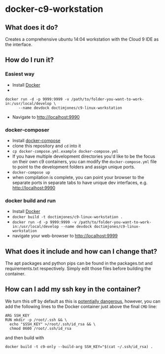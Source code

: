 # docker-c9-workstation

## What does it do?

Creates a comprehensive ubuntu 14:04 workstation with the Cloud 9 IDE as the interface.

## How do I run it?

### Easiest way

* Install [Docker](https://docs.docker.com/engine/installation/)
* 
```
docker run -d -p 9999:9999 -v /path/to/folder-you-want-to-work-in:/usr/local/develop \
      --name devdock doctimjones/c9-linux-workstation
```
* Navigate to [http://localhost:9990](http://localhost:9990)

### docker-composer

* Install [docker-compose](https://github.com/docker/compose/releases)
* clone this repository and `cd` into it
* `cp docker-compose.yml.example docker-compose.yml`
* If you have multiple development directories you'd like to be the focus on their
own c9 containers, you can modify the `docker-compose.yml` file to point to the
development folders and assign unique ports. 
* `docker-compose up`
* when compilation is complete, you can point your browser to the separate ports
in separate tabs to have unique dev interfaces, e.g. [http://localhost:9990](http://localhost:9990)

### docker build and run

* Install [Docker](https://docs.docker.com/engine/installation/)
* `docker build -t doctimjones/c9-linux-workstation .`
* `docker run -d -p 9999:9999 -v /path/to/folder-you-want-to-work-in:/usr/local/develop --name devdock doctimjones/c9-linux-workstation`
* navigate your web-browser to [http://localhost:9999](http://localhost:9999)

## What does it include and how can I change that?

The apt packages and python pips can be found in the packages.txt and requirements.txt respectively.
Simply edit those files before building the container.

## How can I add my ssh key in the container?

We turn this off by default as this is [potentially dangerous](https://github.com/docker/docker/issues/6396), however, 
you can add the following lines to the Docker container just above the final 
`CMD` line:

```
ARG SSH_KEY
RUN mkdir -p /root/.ssh && \
  echo "$SSH_KEY" >/root/.ssh/id_rsa && \
  chmod 0600 /root/.ssh/id_rsa
```

and then build with 

```
docker build -t c9-only --build-arg SSH_KEY="$(cat ~/.ssh/id_rsa) .
```
